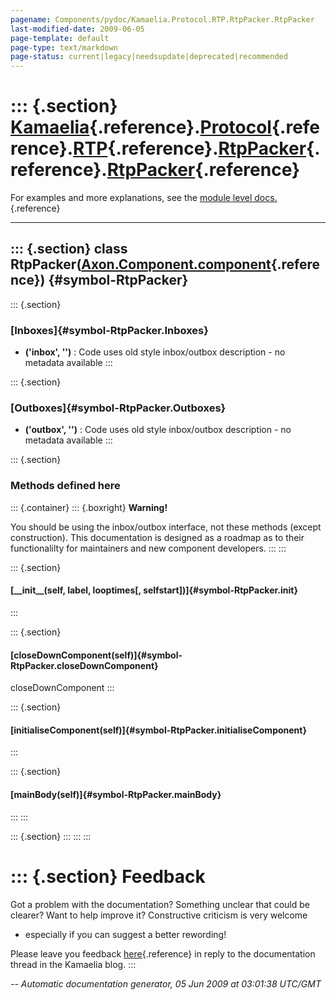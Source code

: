 ```yaml
---
pagename: Components/pydoc/Kamaelia.Protocol.RTP.RtpPacker.RtpPacker
last-modified-date: 2009-06-05
page-template: default
page-type: text/markdown
page-status: current|legacy|needsupdate|deprecated|recommended
---
```

::: {.section}
[Kamaelia](/Components/pydoc/Kamaelia.html){.reference}.[Protocol](/Components/pydoc/Kamaelia.Protocol.html){.reference}.[RTP](/Components/pydoc/Kamaelia.Protocol.RTP.html){.reference}.[RtpPacker](/Components/pydoc/Kamaelia.Protocol.RTP.RtpPacker.html){.reference}.[RtpPacker](/Components/pydoc/Kamaelia.Protocol.RTP.RtpPacker.RtpPacker.html){.reference}
==================================================================================================================================================================================================================================================================================================================================================================

For examples and more explanations, see the [module level
docs.](/Components/pydoc/Kamaelia.Protocol.RTP.RtpPacker.html){.reference}

------------------------------------------------------------------------

::: {.section}
class RtpPacker([Axon.Component.component](/Docs/Axon/Axon.Component.component.html){.reference}) {#symbol-RtpPacker}
-------------------------------------------------------------------------------------------------

::: {.section}
### [Inboxes]{#symbol-RtpPacker.Inboxes}

-   **(\'inbox\', \'\')** : Code uses old style inbox/outbox
    description - no metadata available
:::

::: {.section}
### [Outboxes]{#symbol-RtpPacker.Outboxes}

-   **(\'outbox\', \'\')** : Code uses old style inbox/outbox
    description - no metadata available
:::

::: {.section}
### Methods defined here

::: {.container}
::: {.boxright}
**Warning!**

You should be using the inbox/outbox interface, not these methods
(except construction). This documentation is designed as a roadmap as to
their functionalilty for maintainers and new component developers.
:::
:::

::: {.section}
#### [\_\_init\_\_(self, label, looptimes\[, selfstart\])]{#symbol-RtpPacker.__init__}
:::

::: {.section}
#### [closeDownComponent(self)]{#symbol-RtpPacker.closeDownComponent}

closeDownComponent
:::

::: {.section}
#### [initialiseComponent(self)]{#symbol-RtpPacker.initialiseComponent}
:::

::: {.section}
#### [mainBody(self)]{#symbol-RtpPacker.mainBody}
:::
:::

::: {.section}
:::
:::
:::

::: {.section}
Feedback
========

Got a problem with the documentation? Something unclear that could be
clearer? Want to help improve it? Constructive criticism is very welcome
- especially if you can suggest a better rewording!

Please leave you feedback
[here](../../../cgi-bin/blog/blog.cgi?rm=viewpost&nodeid=1142023701){.reference}
in reply to the documentation thread in the Kamaelia blog.
:::

*\-- Automatic documentation generator, 05 Jun 2009 at 03:01:38 UTC/GMT*
